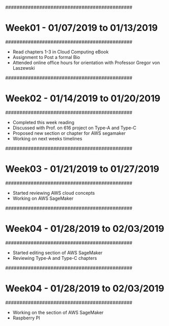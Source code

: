 #############################################
# Week01 - 01/07/2019 to 01/13/2019
#############################################

- Read chapters 1-3 in Cloud Computing eBook <Completed>
- Assignment to Post a formal Bio <Completed last week>
- Attended online office hours for orientation with Professor Gregor von Laszewski <Last week>

#############################################
# Week02 - 01/14/2019 to 01/20/2019
#############################################

- Completed this week reading
- Discussed with Prof. on 616 project on Type-A and Type-C
- Proposed new section or chapter for AWS segamaker
- Working on next weeks timelines

#############################################
# Week03 - 01/21/2019 to 01/27/2019
#############################################

- Started reviewing AWS cloud concepts
- Working on AWS SageMaker

#############################################
# Week04 - 01/28/2019 to 02/03/2019
#############################################
- Started editing section of AWS SageMaker
- Reviewing Type-A and Type-C chapters

#############################################
# Week04 - 01/28/2019 to 02/03/2019
#############################################
- Working on the section of AWS SageMaker
- Raspberry PI 
